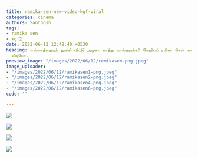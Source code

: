 ```yaml
---
title: ramika-sen-new-video-kgf-viral
categories: cinema
authors: Santhosh
tags:
- ramika sen
- kgf2
date: 2022-06-12 12:48:40 +0530
heading: எல்லாத்தையும் தூக்கி விட்டு அழகா காத்து வாங்குறாங்க! கேஜிஎப் ரமிகா சென் வைரல்
  வீடியோ.
preview_image: "/images/2022/06/12/remikasen-png.jpeg"
image_uploader:
- "/images/2022/06/12/ramikasen1-png.jpeg"
- "/images/2022/06/12/ramikasen2-png.jpeg"
- "/images/2022/06/12/ramikasen4-png.jpeg"
- "/images/2022/06/12/ramikasen6-png.jpeg"
code: ''

---
```

![](/images/2022/06/12/ramikasen6-png.jpeg)

![](/images/2022/06/12/ramikasen4-png.jpeg)

![](/images/2022/06/12/ramikasen2-png.jpeg)

![](/images/2022/06/12/ramikasen1-png.jpeg)

